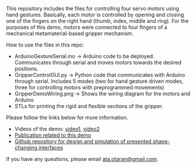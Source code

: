 This repository includes the files for controlling four servo motors using hand gestures. Basically, each motor is controlled by opening and closing one of the fingers on the right hand (thumb, index, middle and ring). For the purposes of this demo, motors were connected to four fingers of a mechanical metamaterial-based gripper mechanism. 

How to use the files in this repo:
* ArduinoGestureSerial.ino -> Arduino code to be deployed. Communicates through serial and moves motors towards the desired positions. 
* GripperControlGUI.py -> Python code that communicates with Arduino through serial. Includes 5 modes (two for hand gesture driven modes, three for controlling motors with preprogrammed movements)
* GripperDemoWiring.png -> Shows the wiring diagram for the motors and Arduino
* STLs for printing the rigid and flexible sections of the gripper. 

Please follow the links below for more information. 

* Videos of the demo: [video1](https://youtu.be/sN86qg6XtPE), [video2](https://youtu.be/eOc0VS4T_VA)
* [Publication related to this demo](https://dl.acm.org/doi/10.1145/3689050.3704942)
* [Github repository for design and simulation of presented shape-changing interfaces](https://github.com/aotaran/MetamaterialDesignAndSimulation)

If you have any questions, please email ata.otaran@gmail.com.
